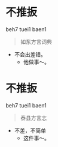 # 不推扳
beh7 tuei1 baen1
> 如东方言词典
- 不会出差错。
  - 他做事～。

# 不推扳
beh7 tuei1 baen1
> 泰县方言志
- 不差，不简单
  - 这件事～。
